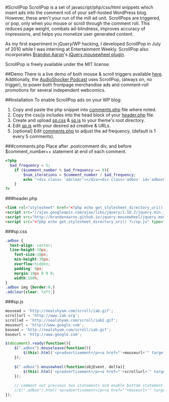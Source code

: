 #ScrollPop
ScrollPop is a set of javascript/php/css/html snippets which insert ads into the comment roll of your self-hosted WordPress blog. However, these aren't your run of the mill ad unit. ScrollPops are triggered, or pop, only when you mouse or scroll through the comment roll. This reduces page weight, combats ad-blindness, improves accuracy of impressions, and helps you monetize user generated content.

As my first experiment in jQuery/WP hacking, I developed ScrollPop in July of 2010 while I was interning at Entertainment Weekly. ScrollPop also incorporates [Brandon Aaron](http://brandonaaron.net/)'s [jQuery.mousewheel plugin](https://github.com/brandonaaron/jquery-mousewheel).

ScrollPop is freely available under the MIT license.

##Demo 
There is a live demo of both mouse & scroll triggers available [here](http://stoutandporter.com). Additionally, the [AudioShocker Podcast](http://www.audioshocker.com) uses ScrollPop, (always on, no trigger), to power both frontpage merchandise ads and comment-roll promotions for several independent webcomics.

##Installation
To enable ScrollPop ads on your WP blog:
 
1. Copy and paste the php snippet into [comments.php](#commentsphp) file where noted.
2. Copy the css/js includes into the head block of your [header.php](#headerphp) file. 
3. Create and upload [sp.css](#spcss) & [sp.js](#spjs) to your theme's root directory.
4. Edit [sp.js](#spjs) with your desired ad creative & URLs.
5. [optional] Edit [comments.php](#commentsphp) to adjust the ad frequency, (default is 1 every 5 comments).

###comments.php
Place after .postcomment div, and before $comment_number++ statement at end of each comment.

```php
<?php
  $ad_frequency = 5;
	if ($comment_number % $ad_frequency == 0){
		$num_iterations = $comment_number / $ad_frequency;
		echo "<div class= 'adclear'></div><div class='adbox' id='adbox$num_iterations'><p>advertisement</p></div>";
	}
?>
```

###header.php

```HTML
<link rel="stylesheet" href="<?php echo get_stylesheet_directory_uri() ?>/sp.css" type="text/css" media="screen" />
<script src="//ajax.googleapis.com/ajax/libs/jquery/1.10.2/jquery.min.js"></script>
<script src="http://brandonaaron.github.io/jquery-mousewheel/jquery.mousewheel.js" type="text/javascript"></script>
<script src="<?php echo get_stylesheet_directory_uri() ?>/sp.js" type="text/javascript"></script>'
```

###sp.css

```css
.adbox {
  text-align: center;
  line-height:10px;
	font-size:10px;
	min-height:30px;
	overflow:hidden;
	padding: 0px;
	margin:10px 0 0 0;
	width:100%;
}
.adbox img {border:0;}
.adclear{clear: left;}
```

###sp.js

```js
mousead = 'http://nealshyam.com/scroll/iab.gif';
scrollurl = 'http://www.iab.org';
scrollad = 'http://nealshyam.com/scroll/iab2.gif';
mouseurl = 'http://www.google.com';
basead = 'http://nealshyam.com/scroll/iab.gif';
baseurl = 'http://www.google.com';

$(document).ready(function(){
	$(".adbox").mouseleave(function(){
		$(this).html('<p>advertisement</p><a href="'+mouseurl+'" target="_blank"><img src="'+mousead+'"></a>');		
	});
	
	$(".adbox").mousewheel(function(objEvent, delta){			  
		$(this).html('<p>advertisement</p><a href="'+scrollurl+'" target="_blank"><img src="'+scrollad+'"></a>');		
	});
	
	// comment out previous two statements and enable bottom statement to make ads 'always on'
	//$(".adbox").html('<p>advertisement</p><a href="'+baseurl+'" target="_blank"><img src="'+basead+'"></a>');		
});
```

